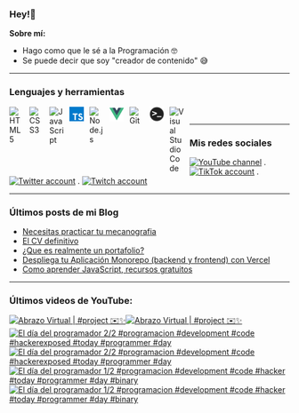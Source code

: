 ### Hey!👋
**Sobre mí:**
- Hago como que le sé a la Programación 🤓 
- Se puede decir que soy "creador de contenido" 😅

---
### Lenguajes y herramientas

<img align="left" alt="HTML5" width="26px" src="https://cdn.jsdelivr.net/gh/devicons/devicon/icons/html5/html5-original.svg" style="padding-right:10px;" />
<img align="left" alt="CSS3" width="26px" src="https://cdn.jsdelivr.net/gh/devicons/devicon/icons/css3/css3-original.svg" style="padding-right:10px;" />
<img align="left" alt="JavaScript" width="26px" src="https://cdn.jsdelivr.net/gh/devicons/devicon/icons/javascript/javascript-original.svg" style="padding-right:10px;" />
<img align="left" alt="Typescript" width="26px" src="https://raw.githubusercontent.com/github/explore/80688e429a7d4ef2fca1e82350fe8e3517d3494d/topics/typescript/typescript.png" style="padding-right:10px;" />
<img align="left" alt="Node.js" width="26px" src="https://cdn.jsdelivr.net/gh/devicons/devicon/icons/nodejs/nodejs-original.svg" style="padding-right:10px;" />
<img align="left" alt="Vue" width="26px" src="https://raw.githubusercontent.com/github/explore/80688e429a7d4ef2fca1e82350fe8e3517d3494d/topics/vue/vue.png" style="padding-right:10px;" />
<img align="left" alt="Git" width="26px" src="https://cdn.jsdelivr.net/gh/devicons/devicon/icons/git/git-original.svg" style="padding-right:10px;" />
<img align="left" alt="Terminal" width="26px" src="https://raw.githubusercontent.com/github/explore/d92924b1d925bb134e308bd29c9de6c302ed3beb/topics/terminal/terminal.png" style="padding-right:10px;" />
<img align="left" alt="Visual Studio Code" width="26px" src="https://cdn.jsdelivr.net/gh/devicons/devicon/icons/vscode/vscode-original.svg" style="padding-right:10px;" />

<br>

---
### Mis redes sociales

[![YouTube channel](https://img.shields.io/youtube/channel/subscribers/UCKMWXwHYoy920OFEN_BM5VQ?style=social)](https://www.youtube.com/@doneberdev)
 . [![TikTok account](https://img.shields.io/endpoint?logo=TikTok&style=social&url=https%3A%2F%2Fdoneber.dev%2Ftiktok-counter%2F)](https://www.tiktok.com/@doneberdev)
 . [![Twitter account](https://img.shields.io/twitter/follow/doneberdev?label=Followers&style=social)](https://twitter.com/doneberdev)
 . [![Twitch account](https://img.shields.io/twitch/status/doneberdev?style=social)](https://twitch.tv/doneberdev)
 
---
### Últimos posts de mi Blog

<!-- BLOG-POST-LIST:START -->
- [Necesitas practicar tu mecanografia](https://doneber.dev/blog/necesitas-practicar-tu-mecanografia/)
- [El CV definitivo](https://doneber.dev/blog/el-cv-definitivo/)
- [¿Que es realmente un portafolio?](https://doneber.dev/blog/que-es-realmente-un-portafolio/)
- [Despliega tu Aplicación Monorepo &lpar;backend y frontend&rpar; con Vercel](https://doneber.dev/blog/despliega-tu-aplicaci%C3%B3n-monorepo-backend-y-frontend-con-vercel/)
- [Como aprender JavaScript, recursos gratuitos](https://doneber.dev/blog/como-aprender-javascript-recursos-gratuitos/)
<!-- BLOG-POST-LIST:END -->
 
---
### Últimos videos de YouTube:

<!-- BEGIN YOUTUBE-CARDS -->
[![Abrazo Virtual | #project  ✉️✨](https://ytcards.demolab.com/?id=NxhJlWD3Jzg&title=Abrazo+Virtual+%7C+%23project++%E2%9C%89%EF%B8%8F%E2%9C%A8&lang=en&timestamp=1695142809&background_color=%230f0f0f&title_color=%23ffffff&stats_color=%23dedede&max_title_lines=1&width=250&border_radius=5&duration=75 "Abrazo Virtual | #project  ✉️✨")](https://www.youtube.com/watch?v=NxhJlWD3Jzg#gh-dark-mode-only)[![Abrazo Virtual | #project  ✉️✨](https://ytcards.demolab.com/?id=NxhJlWD3Jzg&title=Abrazo+Virtual+%7C+%23project++%E2%9C%89%EF%B8%8F%E2%9C%A8&lang=en&timestamp=1695142809&background_color=%230d1117&title_color=%23ffffff&stats_color=%23dedede&max_title_lines=1&width=250&border_radius=5&duration=75 "Abrazo Virtual | #project  ✉️✨")](https://www.youtube.com/watch?v=NxhJlWD3Jzg#gh-light-mode-only)
[![El día del programador 2/2 #programacion #development #code #hackerexposed #today #programmer #day](https://ytcards.demolab.com/?id=ZmCIM2a8Ikc&title=El+d%C3%ADa+del+programador+2%2F2+%23programacion+%23development+%23code+%23hackerexposed+%23today+%23programmer+%23day&lang=en&timestamp=1694609905&background_color=%230f0f0f&title_color=%23ffffff&stats_color=%23dedede&max_title_lines=1&width=250&border_radius=5&duration=42 "El día del programador 2/2 #programacion #development #code #hackerexposed #today #programmer #day")](https://www.youtube.com/watch?v=ZmCIM2a8Ikc#gh-dark-mode-only)[![El día del programador 2/2 #programacion #development #code #hackerexposed #today #programmer #day](https://ytcards.demolab.com/?id=ZmCIM2a8Ikc&title=El+d%C3%ADa+del+programador+2%2F2+%23programacion+%23development+%23code+%23hackerexposed+%23today+%23programmer+%23day&lang=en&timestamp=1694609905&background_color=%230d1117&title_color=%23ffffff&stats_color=%23dedede&max_title_lines=1&width=250&border_radius=5&duration=42 "El día del programador 2/2 #programacion #development #code #hackerexposed #today #programmer #day")](https://www.youtube.com/watch?v=ZmCIM2a8Ikc#gh-light-mode-only)
[![El día del programador 1/2 #programacion #development #code #hacker #today #programmer #day #binary](https://ytcards.demolab.com/?id=oMntbGHvbkQ&title=El+d%C3%ADa+del+programador+1%2F2+%23programacion+%23development+%23code+%23hacker+%23today+%23programmer+%23day+%23binary&lang=en&timestamp=1694609869&background_color=%230f0f0f&title_color=%23ffffff&stats_color=%23dedede&max_title_lines=1&width=250&border_radius=5&duration=48 "El día del programador 1/2 #programacion #development #code #hacker #today #programmer #day #binary")](https://www.youtube.com/watch?v=oMntbGHvbkQ#gh-dark-mode-only)[![El día del programador 1/2 #programacion #development #code #hacker #today #programmer #day #binary](https://ytcards.demolab.com/?id=oMntbGHvbkQ&title=El+d%C3%ADa+del+programador+1%2F2+%23programacion+%23development+%23code+%23hacker+%23today+%23programmer+%23day+%23binary&lang=en&timestamp=1694609869&background_color=%230d1117&title_color=%23ffffff&stats_color=%23dedede&max_title_lines=1&width=250&border_radius=5&duration=48 "El día del programador 1/2 #programacion #development #code #hacker #today #programmer #day #binary")](https://www.youtube.com/watch?v=oMntbGHvbkQ#gh-light-mode-only)
<!-- END YOUTUBE-CARDS -->
